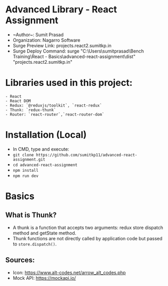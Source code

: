 # Advanced Library - React Assignment
 - ~Author~: Sumit Prasad
 - Organization: Nagarro Software
 - Surge Preview Link: projects.react2.sumitkp.in
 - Surge Deploy Command: surge "C:\Users\sumitprasad\Bench Training\React - Basics\advanced-react-assignment\dist" "projects.react2.sumitkp.in"

 # Libraries used in this project:
    - React
    - React DOM
    - Redux: `@reduxjs/toolkit`, `react-redux`
    - Thunk: `redux-thunk`
    - Router: `react-router`,`react-router-dom`

# Installation (Local)
- In CMD, type and execute: 
- `git clone https://github.com/sumitkp11/advanced-react-assignment.git`
- `cd advanced-react-assignment`
- `npm install`
- `npm run dev`

# Basics
## What is Thunk?
- A thunk is a function that accepts two arguments: redux store dispatch method and getState method.
- Thunk functions are not directly called by application code but passed to `store.dispatch()`.



## Sources:
- Icon: https://www.alt-codes.net/arrow_alt_codes.php
- Mock API: https://mockapi.io/


